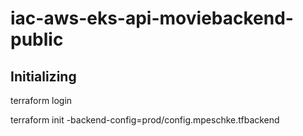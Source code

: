 # iac-aws-eks-api-moviebackend-public

## Initializing

terraform login  

terraform init -backend-config=prod/config.mpeschke.tfbackend

